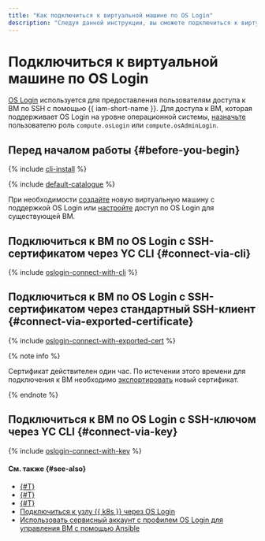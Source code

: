 ```yaml
---
title: "Как подключиться к виртуальной машине по OS Login"
description: "Следуя данной инструкции, вы сможете подключиться к виртуальной машине по OS Login."
---
```


# Подключиться к виртуальной машине по OS Login

[OS Login](../../../organization/concepts/os-login.md) используется для предоставления пользователям доступа к ВМ по SSH c помощью {{ iam-short-name }}. Для доступа к ВМ, которая поддерживает OS Login на уровне операционной системы, [назначьте](../../../iam/operations/roles/grant.md) пользователю роль `compute.osLogin` или `compute.osAdminLogin`.

## Перед началом работы {#before-you-begin}

{% include [cli-install](../../../_includes/cli-install.md) %}

{% include [default-catalogue](../../../_includes/default-catalogue.md) %}

При необходимости [создайте](./os-login-create-vm.md) новую виртуальную машину с поддержкой OS Login или [настройте](./enable-os-login.md) доступ по OS Login для существующей ВМ.

## Подключиться к ВМ по OS Login c SSH-сертификатом через YC CLI {#connect-via-cli}

{% include [oslogin-connect-with-cli](../../../_includes/compute/oslogin-connect-with-cli.md) %}

## Подключиться к ВМ по OS Login с SSH-сертификатом через стандартный SSH-клиент {#connect-via-exported-certificate}

{% include [oslogin-connect-with-exported-cert](../../../_includes/compute/oslogin-connect-with-exported-cert.md) %}

{% note info %}

Сертификат действителен один час. По истечении этого времени для подключения к ВМ необходимо [экспортировать](./os-login-export-certificate.md) новый сертификат.

{% endnote %}

## Подключиться к ВМ по OS Login с SSH-ключом через YC CLI {#connect-via-key}

{% include [oslogin-connect-with-key](../../../_includes/compute/oslogin-connect-with-key.md) %}

#### См. также {#see-also}

* [{#T}](../../../organization/operations/os-login-access.md)
* [{#T}](../../../organization/operations/add-ssh.md)
* [{#T}](./os-login-export-certificate.md)
* [Подключиться к узлу {{ k8s }} через OS Login](../../../managed-kubernetes/operations/node-connect-oslogin.md)
* [Использовать сервисный аккаунт с профилем OS Login для управления ВМ с помощью Ansible](../../../tutorials/security/sa-oslogin-ansible.md)